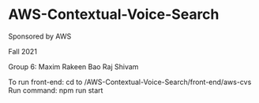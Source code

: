 # AWS-Contextual-Voice-Search
Sponsored by AWS

Fall 2021

Group 6:
Maxim
Rakeen 
Bao
Raj
Shivam

To run front-end:
cd to /AWS-Contextual-Voice-Search/front-end/aws-cvs
Run command: npm run start
